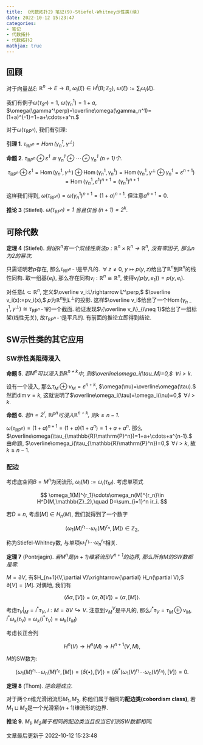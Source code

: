 ```yaml
---
title: 《代数拓扑2》笔记(9)-Stiefel-Whitney示性类(续)
date: 2022-10-12 15:23:47
categories: 
- 笔记
- 代数拓扑
- 代数拓扑2
mathjax: true
---
```


## 回顾

对于向量丛$\xi:$ $\mathbb{R}^n\rightarrow E\rightarrow B,$
$\omega_i(\xi)\in H^i(B;\mathbb{Z}_2),$
$\omega(\xi):=\sum_i \omega_i(\xi).$

我们有例子$\omega(\tau_{S^n})=1,$ $\omega(\gamma_n^1)=1+a,$
$\omega(\gamma^\perp)=\overline\omega(\gamma_n^1)=(1+a)^{-1}=1+a+\cdots+a^n.$

对于$\omega(\tau_{\mathbb{R}\mathrm{P}^n}),$ 我们有引理:

**引理 1**. *$\tau_{\mathbb{R}\mathrm{P}^n}=\operatorname{Hom}(\gamma_n^1,\gamma^\perp)$* 

**命题 2**. *$\tau_{\mathbb{R}\mathrm{P}^n}\oplus\varepsilon^1\cong \gamma_n^1\oplus\cdots\oplus \gamma_n^1$ $(n+1)$个.* 



$$
\tau_{\mathbb{R}\mathrm{P}^n}\oplus\varepsilon^1=\operatorname{Hom}(\gamma_n^1,\gamma^\perp)\oplus \operatorname{Hom}(\gamma_n^1,\gamma_n^1)=\operatorname{Hom}(\gamma_n^1,\gamma^\perp\oplus \gamma_n^1=\varepsilon^{n+1})=\operatorname{Hom}(\gamma_n^1,\varepsilon^1)^{n+1}=(\gamma_n^1)^{n+1}
$$



这样我们得到,
$\omega(\tau_{\mathbb{R}\mathrm{P}^n})=\omega(\gamma_n^1)^{n+1}=(1+a)^{n+1}.$
但注意$a^{n+1}=0.$

**推论 3** (Stiefel). *$\omega(\tau_{\mathbb{R}\mathrm{P}^n})=1$ 当且仅当 $(n+1)=2^k.$* 

## 可除代数

**定理 4** (Stiefel). *假设$\mathbb{R}^n$有一个双线性乘法$p:\mathbb{R}^n\times \mathbb{R}^n\rightarrow\mathbb{R}^n,$ 没有零因子, 那么$n$为$2$的幂次.* 

只需证明若$p$存在, 那么$\tau_{\mathbb{R}\mathrm{P}^{n-1} }$是平凡的.
$\,\forall\,z\neq 0,$
$y\mapsto p(y,z)$给出了$\mathbb{R}^n$到$\mathbb{R}^n$的线性同构.
取一组基$\{e_i\},$ 那么存在同构$v_i:\mathbb{R}^n\cong \mathbb{R}^n,$
使得$v_i(p(y,e_1))=p(y,e_i).$

对任意$L\subset \mathbb{R}^n,$ 定义$\overline v_i:L\rightarrow L^\perp,$
$\overline v_i(x):=pv_i(x),$ $p$为$\mathbb{R}^n$到$L^\perp$的投影.
这样$\overline v_i$给出了一个$\operatorname{Hom}(\gamma_{n-1}^1,\gamma^\perp)\cong \tau_{\mathbb{R}\mathrm{P}^{n-1} }$的一个截面.
验证发现$\{\overline v_i\}_{i\neq 1}$给出了一组标架(线性无关),
故$\tau_{\mathbb{R}\mathrm{P}^{n-1} }$是平凡的. 有前面的推论立即得到结论.

## SW示性类的其它应用

### SW示性类阻碍浸入

**命题 5**. *若$M^n$可以浸入到$\mathbb{R}^{n+k}$中, 则$\overline\omega_i(\tau_M)=0,$ $\,\forall\,i>k.$* 

设有一个浸入, 那么$\tau_M\oplus \nu_M=\varepsilon^{n+k},$
$\omega(\nu)=\overline\omega(\tau).$ 然而$\dim\nu=k,$
这就说明了$\overline\omega_i(\tau)=\omega_i(\nu)=0,$ $\,\forall\,i>k.$

**命题 6**. *若$n=2^r,$ $\mathbb{R}\mathrm{P}^n$可浸入$\mathbb{R}^{n+k},$ 则$k\ge n-1.$* 

$\omega(\tau_{\mathbb{R}\mathrm{P}^n})=(1+a)^{n+1}=(1+a)(1+a^n)=1+a+a^n.$
那么$\overline\omega(\tau_{\mathbb{R}\mathrm{P}^n})=1+a+\cdots+a^{n-1}.$
由命题, $\overline\omega_i(\tau_{\mathbb{R}\mathrm{P}^n})=0,$
$\,\forall\,i>k,$ 故$k\ge n-1.$

### 配边

考虑底空间$B=M^n$为闭流形, $\omega_i(M):=\omega_i(\tau_M).$ 考虑单项式


$$
\omega_1(M)^{r_1}\cdots\omega_n(M)^{r_n}\in H^D(M,\mathbb{Z}_2),\quad D=\sum_{i=1}^n ir_i.
$$



若$D=n,$ 考虑$[M]\in H_n(M),$ 我们就得到了一个数字


$$
\left<{}\omega_1(M)^{r_1}\cdots\omega_n(M)^{r_n},[M]\right>\in \mathbb{Z}_2,
$$


称为Stiefel-Whitney数, 与单项$\omega_1^{r_1}\cdots \omega_n^{r_n}$相关.

**定理 7** (Pontrjagin). *若$M^n$是$(n+1)$维紧流形$V^{n+1}$的边界, 那么所有$M$的SW数都是零.* 

$M=\partial V,$
有$H_{n+1}(V,\partial V)\xrightarrow{\partial} H_n(\partial V),$
$\partial[V]=[M].$ 对偶地, 我们有


$$
\left<{}\delta \alpha,[V]\right>=\left<{}\alpha,\partial[V]\right>=\left<{}\alpha,[M]\right>.
$$


考虑$\tau_V|_M=i^\ast \tau_V,$ $i:M=\partial V\hookrightarrow V.$
注意到$\nu_M^V$是平凡的, 那么$i^\ast \tau_V=\tau_M\oplus\nu_M,$
$i^\ast \omega_k(\tau_V)=\omega_k(i^\ast \tau_V)=\omega_k(\tau_M)$

考虑长正合列 

$$
H^n(V)\rightarrow H^n(M)\rightarrow H^{n+1}(V,M),
$$


$M$的SW数为:


$$
\left<{}\omega_1(M)^{r_1}\cdots\omega_n(M)^{r_n},[M]\right>=\left<{}\delta(\bullet),[V]\right>=\left<{}\delta i^\ast (\omega_1(V)^{r_1}\cdots\omega_n(V)^{r_n}),[V]\right>=0.
$$



**定理 8** (Thom). *逆命题成立.* 

对于两个$n$维光滑闭流形$M_1,M_2,$ 称他们属于相同的**配边类(cobordism
class)**, 若$M_1\sqcup M_2$是一个光滑紧$(n+1)$维流形的边界.

**推论 9**. *$M_1,M_2$属于相同的配边类当且仅当它们的SW数都相同.* 

文章最后更新于 2022-10-12 15:23:48 
